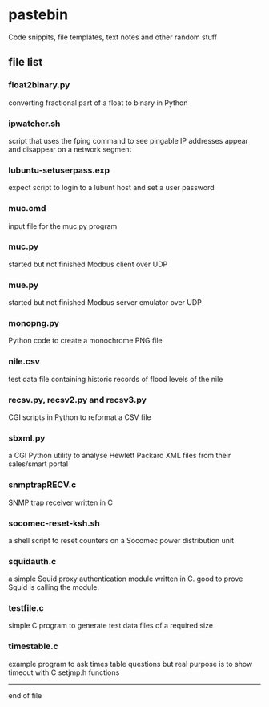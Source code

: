 # pastebin

Code snippits, file templates, text notes and other random stuff

## file list

### float2binary.py

converting fractional part of a float to binary in Python

### ipwatcher.sh

script that uses the fping command to see pingable IP addresses appear
and disappear on a network segment

### lubuntu-setuserpass.exp

expect script to login to a lubunt host and set a user password

### muc.cmd

input file for the muc.py program

### muc.py

started but not finished Modbus client over UDP

### mue.py

started but not finished Modbus server emulator over UDP

### monopng.py

Python code to create a monochrome PNG file

### nile.csv

test data file containing historic records of flood levels of the nile

### recsv.py, recsv2.py and recsv3.py

CGI scripts in Python to reformat a CSV file

### sbxml.py

a CGI Python utility to analyse Hewlett Packard XML files
from their sales/smart portal

### snmptrapRECV.c

SNMP trap receiver written in C

### socomec-reset-ksh.sh

a shell script to reset counters on a Socomec power
distribution unit

### squidauth.c

a simple Squid proxy authentication module written in C.  good
to prove Squid is calling the module.

### testfile.c

simple C program to generate test data files of a required size

### timestable.c

example program to ask times table questions but real purpose is to
show timeout with C setjmp.h functions

-----------------

end of file
 